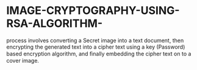 # IMAGE-CRYPTOGRAPHY-USING-RSA-ALGORITHM-
process involves converting a Secret image into a text document, then encrypting the generated text into a cipher text using a key (Password) based encryption algorithm, and ﬁnally embedding the cipher text on to a cover image. 
